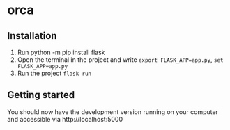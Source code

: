 # orca

## Installation
1. Run python -m pip install flask
2. Open the terminal in the project and write `export FLASK_APP=app.py`, `set FLASK_APP=app.py`
3. Run the project `flask run`

## Getting started
You should now have the development version running on your computer and accessible via http://localhost:5000
